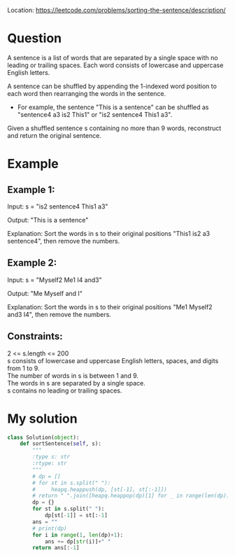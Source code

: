 Location: https://leetcode.com/problems/sorting-the-sentence/description/
# Question
A sentence is a list of words that are separated by a single space with no leading or trailing spaces. Each word consists of lowercase and uppercase English letters.

A sentence can be shuffled by appending the 1-indexed word position to each word then rearranging the words in the sentence.

- For example, the sentence "This is a sentence" can be shuffled as "sentence4 a3 is2 This1" or "is2 sentence4 This1 a3".

Given a shuffled sentence s containing no more than 9 words, reconstruct and return the original sentence.
# Example

## Example 1:

Input: s = "is2 sentence4 This1 a3"

Output: "This is a sentence"

Explanation: Sort the words in s to their original positions "This1 is2 a3 sentence4", then remove the numbers.

## Example 2:

Input: s = "Myself2 Me1 I4 and3"

Output: "Me Myself and I"

Explanation: Sort the words in s to their original positions "Me1 Myself2 and3 I4", then remove the numbers.

## Constraints:

2 <= s.length <= 200\
s consists of lowercase and uppercase English letters, spaces, and digits from 1 to 9.\
The number of words in s is between 1 and 9.\
The words in s are separated by a single space.\
s contains no leading or trailing spaces.
 

# My solution 
```python
class Solution(object):
    def sortSentence(self, s):
        """
        :type s: str
        :rtype: str
        """
        # dp = []
        # for st in s.split(" "):
        #     heapq.heappush(dp, [st[-1], st[:-1]])
        # return " ".join([heapq.heappop(dp)[1] for _ in range(len(dp))])
        dp = {}
        for st in s.split(" "):
            dp[st[-1]] = st[:-1]
        ans = ""
        # print(dp)
        for i in range(1, len(dp)+1):
            ans += dp[str(i)]+" "
        return ans[:-1]
        
```
